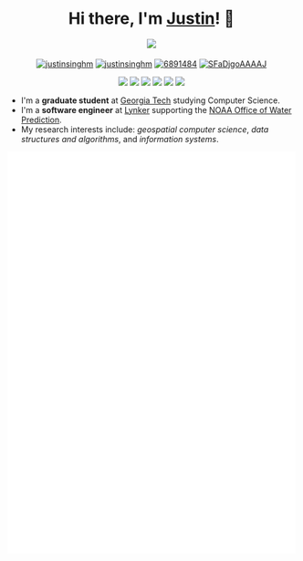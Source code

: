 <h1 align="center">Hi there, I'm <a href="https://justinsingh.me">Justin</a>! 👋 </h1>

<p align="center"><a href="https://github.com/program--.gpg" target="blank"><img src="https://img.shields.io/badge/GPG-C83B14F4EC220C64-grey?style=flat-square&logo=GNU%20Privacy%20Guard&logoColor=white&labelColor=green"/></a></p>

<p align="center">
<a href="mailto:justin@justinsingh.me" target="blank"><img align="center" src="https://img.shields.io/badge/Email-lightgrey?style=flat-square&logo=gmail&logoColor=white" alt="justinsinghm"/></a>
<a href="https://linkedin.com/in/justinsinghm" target="blank"><img align="center" src="https://img.shields.io/badge/LinkedIn-0077B5?style=flat-square&logo=linkedin&logoColor=white" alt="justinsinghm"/></a>
<a href="https://stackoverflow.com/users/6891484" target="blank"><img align="center" src="https://img.shields.io/badge/Stack_Overflow-FE7A16?style=flat-square&logo=stack-overflow&logoColor=white" alt="6891484"/></a>
<a href="https://scholar.google.com/citations?user=SFaDjgoAAAAJ&hl=en" target="blank"><img align="center" src="https://img.shields.io/badge/Google_Scholar-critical?style=flat-square&logo=google-scholar&logoColor=white" alt="SFaDjgoAAAAJ"/></a>
</p>

<p align="center">
<img src="https://img.shields.io/badge/C++-f34b7d?style=flat-square&logo=Cplusplus&logoColor=white"/> <img src="https://img.shields.io/badge/R-198CE7?style=flat-square&logo=R&logoColor=white"/> <img src="https://img.shields.io/badge/Python-3572A5?style=flat-square&logo=python&logoColor=white"/> <img src="https://img.shields.io/badge/Fortran-4d41b1?style=flat-square&logo=Fortran&logoColor=white"/> <img src="https://img.shields.io/badge/TypeScript-3178c6?style=flat-square&logo=TypeScript&logoColor=white"/> <img src="https://img.shields.io/badge/Go-00ADD8?style=flat-square&logo=Go&logoColor=white"/>
</p>

- I'm a **graduate student** at [Georgia Tech](https://www.gatech.edu) studying Computer Science.
- I'm a **software engineer** at [Lynker](https://lynker.com/) supporting the [NOAA Office of Water Prediction](https://water.noaa.gov).
- My research interests include: *geospatial computer science*, *data structures and algorithms*, and *information systems*.

<div align=center>
  <img align=top src="metrics.svg"></td>
</div>
